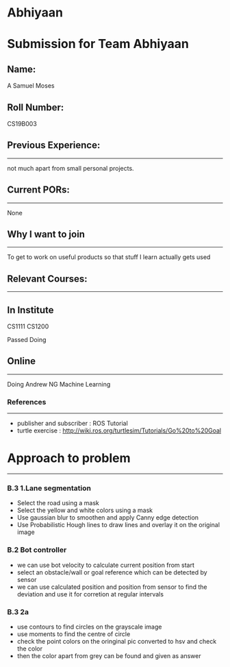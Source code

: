 # Abhiyaan
Submission for Team Abhiyaan
============================

## Name:
A Samuel Moses

## Roll Number:
CS19B003

## Previous Experience:
-------------------
not much apart from small personal projects.

## Current PORs:
-------------
None

## Why I want to join
-------------
To get to work on useful products so that stuff I learn actually gets used

## Relevant Courses:
----------------
In Institute
------------
CS1111
CS1200

Passed
Doing

## Online
------
Doing Andrew NG Machine Learning 

### References
-----------
- publisher and subscriber : ROS Tutorial
- turtle exercise : http://wiki.ros.org/turtlesim/Tutorials/Go%20to%20Goal

# Approach to problem
---------
### B.3  1.Lane segmentation
- Select the road using a mask
- Select the yellow and white colors using a mask
- Use gaussian blur to smoothen and apply Canny edge detection
- Use Probabilistic Hough lines to draw lines and overlay it on the original image

### B.2 Bot controller
- we can use bot velocity to calculate current position from start
- select an obstacle/wall or goal reference which can be detected by sensor 
- we can use calculated position and position from sensor to find the deviation and use it for corretion at regular intervals

### B.3 2a 
- use contours to find circles on the grayscale image
- use moments to find the centre of circle
- check the point colors on the oringinal pic converted to hsv and check the color
- then the color apart from grey can be found and given as answer
